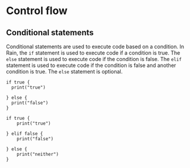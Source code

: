 # Control flow

## Conditional statements

Conditional statements are used to execute code based on a condition. In Rain,
the `if` statement is used to execute code if a condition is true. The `else`
statement is used to execute code if the condition is false. The `elif`
statement is used to execute code if the condition is false and another
condition is true. The `else` statement is optional.

```rn linenums="1" title="conditional-statements.rn"
if true {
  print("true")

} else {
  print("false")
}
```

```rn linenums="1" title="conditional-statements.rn"
if true {
    print("true")

} elif false {
    print("false")

} else {
    print("neither")
}
```

